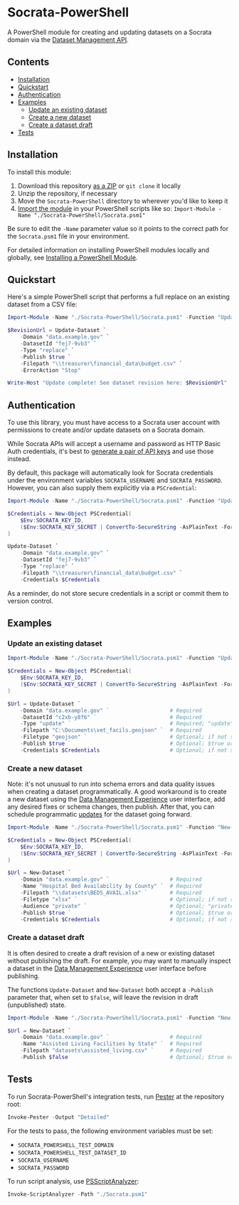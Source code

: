 Socrata-PowerShell
==================

A PowerShell module for creating and updating datasets on a Socrata domain via the [Dataset Management API].

[Dataset Management API]: https://dev.socrata.com/publishers/dsmapi.html

## Contents

* [Installation](#installation)
* [Quickstart](#quickstart)
* [Authentication](#authentication)
* [Examples](#examples)
  + [Update an existing dataset](#update-an-existing-dataset)
  + [Create a new dataset](#create-a-new-dataset)
  + [Create a dataset draft](#create-a-dataset-draft)
* [Tests](#tests)

## Installation

To install this module:

1. Download this repository [as a ZIP] or `git clone` it locally
2. Unzip the repository, if necessary
3. Move the `Socrata-PowerShell` directory to wherever you'd like to keep it
4. [Import the module] in your PowerShell scripts like so: `Import-Module -Name "./Socrata-PowerShell/Socrata.psm1"`

Be sure to edit the `-Name` parameter value so it points to the correct path for the `Socrata.psm1` file in your environment.

For detailed information on installing PowerShell modules locally and globally, see [Installing a PowerShell Module].

[as a ZIP]: https://github.com/socrata/Socrata-PowerShell/archive/refs/heads/main.zip
[Import the module]: https://docs.microsoft.com/en-us/powershell/module/microsoft.powershell.core/import-module
[Installing a PowerShell Module]: https://docs.microsoft.com/en-us/powershell/scripting/developer/module/installing-a-powershell-module

## Quickstart

Here's a simple PowerShell script that performs a full replace on an existing dataset from a CSV file:

```powershell
Import-Module -Name "./Socrata-PowerShell/Socrata.psm1" -Function "Update-Dataset"

$RevisionUrl = Update-Dataset `
    -Domain "data.example.gov" `
    -DatasetId "fej7-9vb3" `
    -Type "replace" `
    -Publish $true `
    -Filepath "\\treasurer\financial_data\budget.csv" `
    -ErrorAction "Stop"

Write-Host "Update complete! See dataset revision here: $RevisionUrl"
```

## Authentication

To use this library, you must have access to a Socrata user account with permissions to create and/or update datasets on a Socrata domain.

While Socrata APIs will accept a username and password as HTTP Basic Auth credentials, it's best to [generate a pair of API keys] and use those instead.

By default, this package will automatically look for Socrata credentials under the environment variables `SOCRATA_USERNAME` and `SOCRATA_PASSWORD`. However, you can also supply them explicitly via a `PSCredential`:

```powershell
Import-Module -Name "./Socrata-PowerShell/Socrata.psm1" -Function "Update-Dataset"

$Credentials = New-Object PSCredential(
    $Env:SOCRATA_KEY_ID,
    ($Env:SOCRATA_KEY_SECRET | ConvertTo-SecureString -AsPlainText -Force)
)

Update-Dataset `
    -Domain "data.example.gov" `
    -DatasetId "fej7-9vb3" `
    -Type "replace" `
    -Filepath "\\treasurer\financial_data\budget.csv" `
    -Credentials $Credentials
```

As a reminder, do not store secure credentials in a script or commit them to version control.

[generate a pair of API keys]: https://support.socrata.com/hc/en-us/articles/360015776014-API-Keys

## Examples

### Update an existing dataset

```powershell
Import-Module -Name "./Socrata-PowerShell/Socrata.psm1" -Function "Update-Dataset"

$Credentials = New-Object PSCredential(
    $Env:SOCRATA_KEY_ID,
    ($Env:SOCRATA_KEY_SECRET | ConvertTo-SecureString -AsPlainText -Force)
)

$Url = Update-Dataset `
    -Domain "data.example.gov" `                   # Required
    -DatasetId "c2xb-y8f6" `                       # Required
    -Type "update" `                               # Required; "update" (upsert/append), "replace" (full replace), or "delete" (delete rows)
    -Filepath "C:\Documents\vet_facils.geojson" `  # Required
    -Filetype "geojson" `                          # Optional; if not supplied, this is guessed from the filepath
    -Publish $true `                               # Optional; $true or $false (default: $true)
    -Credentials $Credentials                      # Optional; if not supplied, this is looked up from the env variables SOCRATA_USERNAME and SOCRATA_PASSWORD
```

### Create a new dataset

Note: it's not unusual to run into schema errors and data quality issues when creating a dataset programmatically. A good workaround is to create a new dataset using the [Data Management Experience] user interface, add any desired fixes or schema changes, then publish. After that, you can schedule programmatic [updates] for the dataset going forward.

[Data Management Experience]: https://support.socrata.com/hc/en-us/articles/115016067067-Using-the-Socrata-Data-Management-Experience
[updates]: #update-an-existing-dataset

```powershell
Import-Module -Name "./Socrata-PowerShell/Socrata.psm1" -Function "New-Dataset"

$Credentials = New-Object PSCredential(
    $Env:SOCRATA_KEY_ID,
    ($Env:SOCRATA_KEY_SECRET | ConvertTo-SecureString -AsPlainText -Force)
)

$Url = New-Dataset `
    -Domain "data.example.gov" `                   # Required
    -Name "Hospital Bed Availability by County" `  # Required
    -Filepath "\\datasets\BEDS_AVAIL.xlsx" `       # Required
    -Filetype "xlsx" `                             # Optional; if not supplied, this is guessed from the filepath
    -Audience "private" `                          # Optional; "private" or "public" (default: "private")
    -Publish $true `                               # Optional; $true or $false (default: $true)
    -Credentials $Credentials                      # Optional; if not supplied, this is looked up from the env variables SOCRATA_USERNAME and SOCRATA_PASSWORD
```

### Create a dataset draft

It is often desired to create a draft revision of a new or existing dataset without publishing the draft. For example, you may want to manually inspect a dataset in the [Data Management Experience] user interface before publishing.

The functions `Update-Dataset` and `New-Dataset` both accept a `-Publish` parameter that, when set to `$false`, will leave the revision in draft (unpublished) state.

```powershell
Import-Module -Name "./Socrata-PowerShell/Socrata.psm1" -Function "New-Dataset"

$Url = New-Dataset `
    -Domain "data.example.gov" `                   # Required
    -Name "Assisted Living Facilities by State" `  # Required
    -Filepath "datasets\assisted_living.csv" `     # Required
    -Publish $false                                # Optional; $true or $false (default: $true)
```

[Data Management Experience]: https://support.socrata.com/hc/en-us/articles/115016067067-Using-the-Socrata-Data-Management-Experience

## Tests

To run Socrata-PowerShell's integration tests, run [Pester] at the repository root:

```powershell
Invoke-Pester -Output "Detailed"
```

For the tests to pass, the following environment variables must be set:

* `SOCRATA_POWERSHELL_TEST_DOMAIN`
* `SOCRATA_POWERSHELL_TEST_DATASET_ID`
* `SOCRATA_USERNAME`
* `SOCRATA_PASSWORD`

To run script analysis, use [PSScriptAnalyzer]:

```powershell
Invoke-ScriptAnalyzer -Path "./Socrata.psm1"
```

[Pester]: https://pester.dev
[PSScriptAnalyzer]: https://learn.microsoft.com/en-us/powershell/module/psscriptanalyzer/?view=ps-modules
